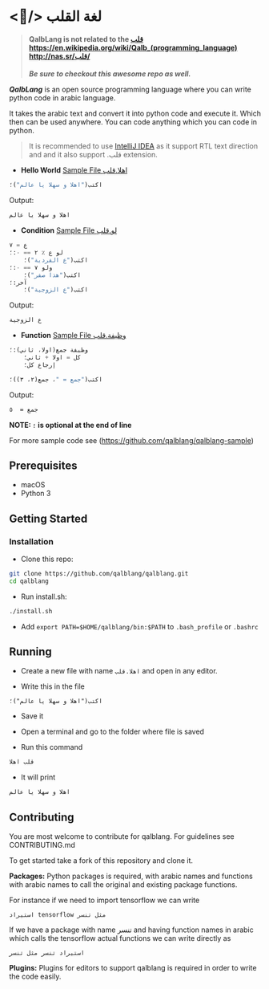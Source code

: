 # <:blue_heart:/> لغة القلب 

> #### QalbLang is not related to the [قلب](https://github.com/nasser/---) https://en.wikipedia.org/wiki/Qalb_(programming_language) http://nas.sr/قلب/
> _**Be sure to checkout this awesome repo as well.**_

**_QalbLang_** is an open source programming language where you can write python code in arabic language.

It takes the arabic text and convert it into python code and execute it. 
Which then can be used anywhere. You can code anything which you can code in python.

> It is recommended to use [IntelliJ IDEA](https://www.jetbrains.com/idea/) as it support RTL text direction and and it also support .قلب extension. 

- **Hello World** [Sample File اهلا.قلب](https://github.com/qalblang/qalblang-sample/blob/master/اهلا.قلب)
```python
اكتب("اهلا و سهلا يا عالم")؛
```
Output:
```bash
اهلا و سهلا يا عالم
```

- **Condition** [Sample File لو.قلب](https://github.com/qalblang/qalblang-sample/blob/master/لو.قلب)
```python
ع = ٧
لو ع ٪ ٢ == ٠:؛
    اكتب("ع الفردية")؛
ولو ٧ == ٠:؛
    اكتب("هذا صفر")؛
آخر:؛
    اكتب("ع الزوجية")؛
```
Output:
```bash
ع الزوجية
```

- **Function** [Sample File وظيفة.قلب](https://github.com/qalblang/qalblang-sample/blob/master/وظيفة.قلب)
```python
وظيفة جمع(اولا، ثاني):؛
    كل = اولا + ثاني؛
    إرجاع كل؛

اكتب("جمع = "، جمع(٢، ٣))؛
```
Output:
```bash
جمع =  ٥
```

**NOTE: `؛` is optional at the end of line**



For more sample code see (https://github.com/qalblang/qalblang-sample)


## Prerequisites
- macOS
- Python 3


## Getting Started
### Installation
- Clone this repo:
```bash
git clone https://github.com/qalblang/qalblang.git
cd qalblang
```
- Run install.sh:
```bash
./install.sh
```
- Add `export PATH=$HOME/qalblang/bin:$PATH` to `.bash_profile` or `.bashrc`


## Running

- Create a new file with name `اهلا.قلب` and open in any editor.

- Write this in the file

```vim
اكتب("اهلا و سهلا يا عالم")؛
```

- Save it

- Open a terminal and go to the folder where file is saved

- Run this command

```bash
قلب اهلا
```

- It will print 

```bash
اهلا و سهلا يا عالم
```

## Contributing

You are most welcome to contribute for qalblang.
For guidelines see CONTRIBUTING.md

To get started take a fork of this repository and clone it.

**Packages:** Python packages is required,
 with arabic names and functions with arabic names to call the 
 original and existing package functions.

For instance if we need to import tensorflow we can write

`استيراد tensorflow مثل تنسر`

If we have a package with name تنسر and having function names in arabic 
which calls the tensorflow actual functions we can write directly as

`استيراد تنسر مثل تنسر`

**Plugins:** Plugins for editors to support qalblang is required 
in order to write the code easily.
